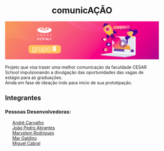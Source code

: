 <h1 align="center">comunicAÇÃO </h1>

![group banner](images-readme/grupo8.png)

Projeto que visa trazer uma melhor comunicação da faculdade CESAR School impulsionando a divulgação das oportunidades das vagas de estágio para as graduações. <br>
Ainda em fase de ideação indo para inicio de sua prototipação. <br>



<h2>Integrantes</h2>
<h3>Pessoas Desenvolvedoras:</h3>
<ul>
<a target="_blank" href="https://github.com/andrecarvalhozn">André Carvalho</a><br>
<a target="_blank" href="https://github.com/jpedro7">João Pedro Abrantes</a><br>
<a target="_blank" href="https://github.com/iMaary">Maryelem Rodrigues</a><br>
<a target="_blank" href="https://github.com/bymar">Mar Galdino</a><br>
<a target="_blank" href="https://github.com/Miguel-sdj">Miguel Cabral</a>
</ul>